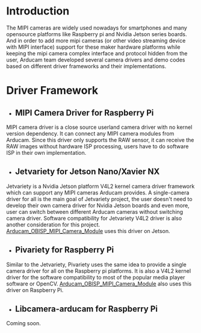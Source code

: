 # Introduction
The MIPI cameras are widely used nowadays for smartphones and many opensource platforms like Raspberry pi and Nvidia Jetson series boards.
And in order to add more mipi cameras (or other video streaming device with MIPI interface) support for these maker hardware platforms while keeping the mipi camera complex interface and protocol hidden from the user, 
Arducam team developed several camera drivers and demo codes based on different driver frameworks and their implementations.

# Driver Framework
* ## MIPI Camera Driver for Raspberry Pi
MIPI camera driver is a close source userland camera driver with no kernel version dependency. It can connect any MIPI camera modules from Arducam. Since this driver only supports the RAW sensor, it can receive the RAW images without hardware ISP processing, users have to do software ISP in their own implementation.

* ## Jetvariety for Jetson Nano/Xavier NX
Jetvariety is a Nvidia Jetson platform V4L2 kernel camera driver framework which can support any MIPI cameras Arducam provides.
A single-camera driver for all is the main goal of Jetvariety project, the user doesn't need to develop their own camera driver for Nvidia Jetson boards and even more, user can switch between different Arducam cameras without switching camera driver. Software compatibility for Jetvariety V4L2 driver is also another consideration for this project. [Arducam_OBISP_MIPI_Camera_Module](https://github.com/ArduCAM/Arducam_OBISP_MIPI_Camera_Module) uses this driver on Jetson.

* ## Pivariety for Raspberry Pi
Similar to the Jetvariety, Pivariety uses the same idea to provide a single camera driver for all on the Raspberry pi platforms. It is also a V4L2 kernel driver for the software compatibility to most of the popular media player software or OpenCV. [Arducam_OBISP_MIPI_Camera_Module](https://github.com/ArduCAM/Arducam_OBISP_MIPI_Camera_Module) also uses this driver on Raspberry Pi. 

* ## Libcamera-arducam for Raspberry Pi
Coming soon.
